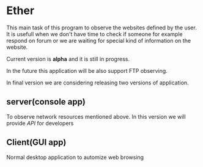 # Ether
This main task of this program to observe the websites defined by the user. It is usefull when we don't have time to check
if someone for example respond on forum or we are waiting for special kind of information on the website.

Current version is <b>alpha</b> and it is still in progress.

In the future this application will be also support FTP observing.

In final version we are considering releasing two versions of application. 

<h2>server(console app)</h2>
<p>To observe network resources mentioned above. In this version we will provide <i>API</i> for developers</p>

<h2>Client(GUI app)</h1>
<p>Normal desktop application to automize web browsing</p>
